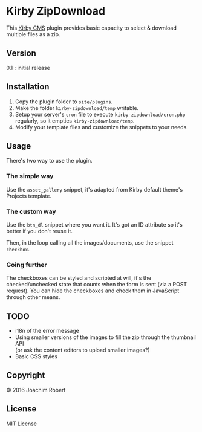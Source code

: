 # Kirby ZipDownload

This [Kirby CMS](http://getkirby.com) plugin provides basic capacity to select & download multiple files as a zip.


## Version

0.1 : initial release

## Installation

1. Copy the plugin folder to `site/plugins`.
2. Make the folder `kirby-zipdownload/temp` writable.
3. Setup your server's `cron` file to execute `kirby-zipdownload/cron.php` regularly, so it empties `kirby-zipdownload/temp`.
4. Modify your template files and customize the snippets to your needs.

## Usage

There's two way to use the plugin.

### The simple way

Use the `asset_gallery` snippet, it's adapted from Kirby default theme's Projects template.

### The custom way

Use the `btn_dl` snippet where you want it. It's got an ID attribute so it's better if you don't reuse it.    

Then, in the loop calling all the images/documents, use the snippet `checkbox`.

### Going further

The checkboxes can be styled and scripted at will, it's the checked/unchecked state that counts when the form is sent (via a POST request). You can hide the checkboxes and check them in JavaScript through other means.

## TODO

- i18n of the error message
- Using smaller versions of the images to fill the zip through the thumbnail API        
  (or ask the content editors to upload smaller images?)
- Basic CSS styles

## Copyright

© 2016 Joachim Robert

## License

MIT License


